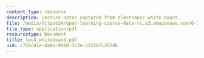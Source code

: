 ```yaml
---
content_type: resource
description: Lecture notes captured from electronic white board.
file: /media/https%3A/open-learning-course-data-rc.s3.amazonaws.com/6-772-compound-semiconductor-devices-spring-2003/c750c41eda0e9b105c2e52216f1267d6_lec4_whiteboard.pdf
file_type: application/pdf
resourcetype: Document
title: lec4_whiteboard.pdf
uid: c750c41e-da0e-9b10-5c2e-52216f1267d6
---
```

